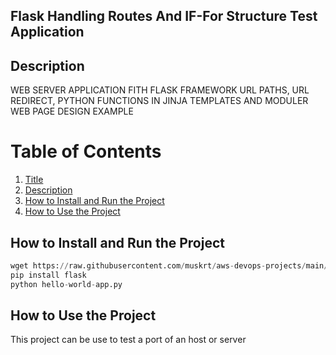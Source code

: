  ## Flask Handling Routes And IF-For Structure Test Application

 ## Description
 WEB SERVER APPLICATION FITH FLASK FRAMEWORK 
 URL PATHS, URL REDIRECT, PYTHON FUNCTIONS IN JINJA TEMPLATES 
 AND MODULER WEB PAGE DESIGN EXAMPLE

 # Table of Contents
 
1. [Title](#Flask-Hello-World-Application)
2. [Description](#Description)
3. [How to Install and Run the Project](#How-to-Install-and-Run-the-Project)
4. [How to Use the Project](#How-to-Use-the-Project) 


 ## How to Install and Run the Project
```python
wget https://raw.githubusercontent.com/muskrt/aws-devops-projects/main/python-projects/flask-01-hello-world-app/hello-world-app.py
pip install flask
python hello-world-app.py
```

 ## How to Use the Project
 This project can be use to test a port of an host or server
